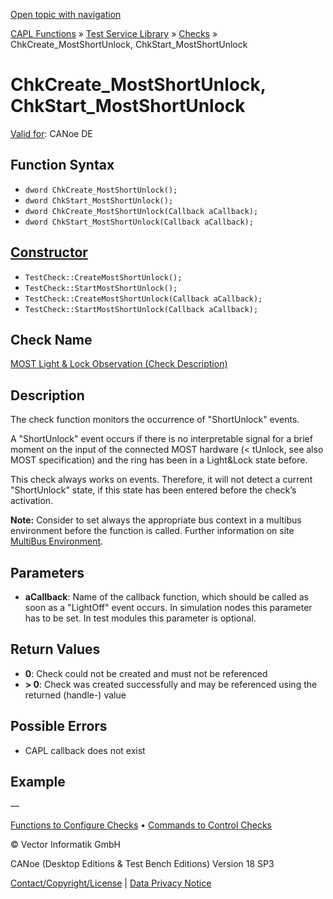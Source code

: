 [Open topic with navigation](../../../../../CANoeDEFamily.htm#Topics/CAPLFunctions/Test/Functions/CAPLfunctionChkCreateMostShortUnlock.md)

[CAPL Functions](../../CAPLfunctions.md) » [Test Service Library](../CAPLfunctionsTSLOverview.md) » [Checks](../CAPLfunctionsTSLCheckOverview.md) » ChkCreate_MostShortUnlock, ChkStart_MostShortUnlock

# ChkCreate_MostShortUnlock, ChkStart_MostShortUnlock

[Valid for](../../../Shared/FeatureAvailability.md):  CANoe DE

## Function Syntax

- `dword ChkCreate_MostShortUnlock();`
- `dword ChkStart_MostShortUnlock();`
- `dword ChkCreate_MostShortUnlock(Callback aCallback);`
- `dword ChkStart_MostShortUnlock(Callback aCallback);`

## [Constructor](../../../Shared/CAPL/General/ClassesAndObjects.md)

- `TestCheck::CreateMostShortUnlock();`
- `TestCheck::StartMostShortUnlock();`
- `TestCheck::CreateMostShortUnlock(Callback aCallback);`
- `TestCheck::StartMostShortUnlock(Callback aCallback);`

## Check Name

[MOST Light & Lock Observation (Check Description)](../../../TestCommands/CheckDescriptions/CDMOSTLightLockObservation.md)

## Description

The check function monitors the occurrence of "ShortUnlock" events.

A "ShortUnlock" event occurs if there is no interpretable signal for a brief moment on the input of the connected MOST hardware (< tUnlock, see also MOST specification) and the ring has been in a Light&Lock state before.

This check always works on events. Therefore, it will not detect a current "ShortUnlock" state, if this state has been entered before the check’s activation.

**Note:** Consider to set always the appropriate bus context in a multibus environment before the function is called. Further information on site [MultiBus Environment](../../../Shared/CAPL/General/TestMultiBusEnvironment.md).

## Parameters

- **aCallback**: Name of the callback function, which should be called as soon as a "LightOff" event occurs. In simulation nodes this parameter has to be set. In test modules this parameter is optional.

## Return Values

- **0**: Check could not be created and must not be referenced
- **> 0**: Check was created successfully and may be referenced using the returned (handle-) value

## Possible Errors

- CAPL callback does not exist

## Example

—

[Functions to Configure Checks](../CAPLfunctionsTSLConfigurationFunctions.md) • [Commands to Control Checks](../CAPLfunctionsTSLCheckControlCommands.md)

© Vector Informatik GmbH

CANoe (Desktop Editions & Test Bench Editions) Version 18 SP3

[Contact/Copyright/License](../../../Shared/ContactCopyrightLicense.md) | [Data Privacy Notice](https://www.vector.com/int/en/company/get-info/privacy-policy/)
